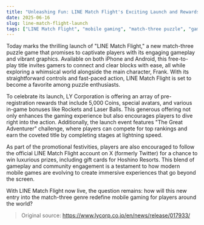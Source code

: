 ```yaml
---
title: "Unleashing Fun: LINE Match Flight's Exciting Launch and Rewards"
date: 2025-06-16
slug: line-match-flight-launch
tags: ["LINE Match Flight", "mobile gaming", "match-three puzzle", "game launch"]
---
```


Today marks the thrilling launch of "LINE Match Flight," a new match-three puzzle game that promises to captivate players with its engaging gameplay and vibrant graphics. Available on both iPhone and Android, this free-to-play title invites gamers to connect and clear blocks with ease, all while exploring a whimsical world alongside the main character, Frank. With its straightforward controls and fast-paced action, LINE Match Flight is set to become a favorite among puzzle enthusiasts.

To celebrate its launch, LY Corporation is offering an array of pre-registration rewards that include 5,000 Coins, special avatars, and various in-game bonuses like Rockets and Laser Balls. This generous offering not only enhances the gaming experience but also encourages players to dive right into the action. Additionally, the launch event features "The Great Adventurer" challenge, where players can compete for top rankings and earn the coveted title by completing stages at lightning speed.

As part of the promotional festivities, players are also encouraged to follow the official LINE Match Flight account on X (formerly Twitter) for a chance to win luxurious prizes, including gift cards for Hoshino Resorts. This blend of gameplay and community engagement is a testament to how modern mobile games are evolving to create immersive experiences that go beyond the screen.

With LINE Match Flight now live, the question remains: how will this new entry into the match-three genre redefine mobile gaming for players around the world? 

> Original source: https://www.lycorp.co.jp/en/news/release/017933/